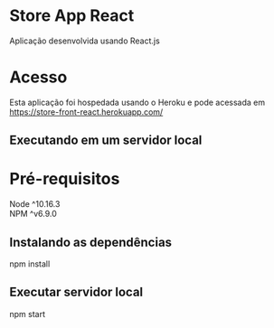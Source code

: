 
# Store App React
Aplicação desenvolvida usando React.js

# Acesso
Esta aplicação foi hospedada usando o Heroku e pode acessada em https://store-front-react.herokuapp.com/

## Executando em um servidor local
# Pré-requisitos
Node ^10.16.3  
NPM ^v6.9.0

## Instalando as dependências
npm install

## Executar servidor local
npm start
